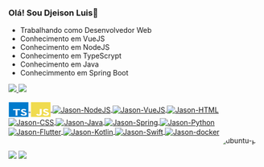 ### Olá! Sou Djeison Luis👋
- Trabalhando como Desenvolvedor Web
- Conhecimento em VueJS
- Conhecimento em NodeJS
- Conhecimento em TypeScrypt
- Conhecimento em Java
- Conhecimmento em Spring Boot

<div>
  <a href="https://github.com/JasonLuis">
  <img height="180em" src="https://github-readme-stats.vercel.app/api?username=JasonLuis&show_icons=true&theme=vue-dark&include_all_commits=true&count_private=true"/>
  <img height="180em" src="https://github-readme-stats.vercel.app/api/top-langs/?username=JasonLuis&layout=compact&langs_count=9&theme=vue-dark"/>
</div>

<div style="display: inline_block"><br>
	<img align="center" alt="Jason-Ts" height="30" width="40" src="https://raw.githubusercontent.com/devicons/devicon/master/icons/typescript/typescript-plain.svg">
  <img align="center" alt="Jason-Js" height="30" width="40" src="https://raw.githubusercontent.com/devicons/devicon/master/icons/javascript/javascript-plain.svg">
	<img align="center" alt="Jason-NodeJS" height="30" width="40" src="https://cdn.jsdelivr.net/gh/devicons/devicon/icons/nodejs/nodejs-original.svg">
	<img align="center" alt="Jason-VueJS" height="30" width="40" src="https://cdn.jsdelivr.net/gh/devicons/devicon/icons/vuejs/vuejs-original.svg">
	<img align="center" alt="Jason-HTML" height="30" width="40" src="https://cdn.jsdelivr.net/gh/devicons/devicon/icons/html5/html5-original.svg">
	<img align="center" alt="Jason-CSS" height="30" width="40" src="https://cdn.jsdelivr.net/gh/devicons/devicon/icons/css3/css3-original.svg">
	<img align="center" alt="Jason-Java" height="30" width="40" src="https://cdn.jsdelivr.net/gh/devicons/devicon/icons/java/java-original.svg">
	<img align="center" alt="Jason-Spring" height="30" width="40" src="https://cdn.jsdelivr.net/gh/devicons/devicon/icons/spring/spring-original.svg">
	<img align="center" alt="Jason-Python" height="30" width="40" src="https://cdn.jsdelivr.net/gh/devicons/devicon/icons/python/python-original.svg">
	<img align="center" alt="Jason-Flutter" height="30" width="40" src="https://cdn.jsdelivr.net/gh/devicons/devicon/icons/flutter/flutter-original.svg">
	<img align="center" alt="Jason-Kotlin" height="30" width="40" src="https://cdn.jsdelivr.net/gh/devicons/devicon/icons/kotlin/kotlin-original.svg">
	<img align="center" alt="Jason-Swift" height="30" width="40" src="https://cdn.jsdelivr.net/gh/devicons/devicon/icons/swift/swift-original.svg">
	<img align="center" alt="Jason-docker" height="40" width="50" src="https://cdn.jsdelivr.net/gh/devicons/devicon/icons/docker/docker-original.svg">
	<img align="right" alt="ubuntu-pic" height="150" style="border-radius:50px;" src="https://cdn.jsdelivr.net/gh/devicons/devicon/icons/ubuntu/ubuntu-plain.svg">
</div>
	
##

<div> 
    <a href="https://www.linkedin.com/in/djeison-luis-185703122/" target="_blank"><img src="https://img.shields.io/badge/-LinkedIn-%230077B5?style=for-the-badge&logo=linkedin&logoColor=white" target="_blank"></a> 
	<a href = "mailto:jason20luis@gmail.com"><img src="https://img.shields.io/badge/Gmail-D14836?style=for-the-badge&logo=gmail&logoColor=white" target="_blank"></a>

</div>
